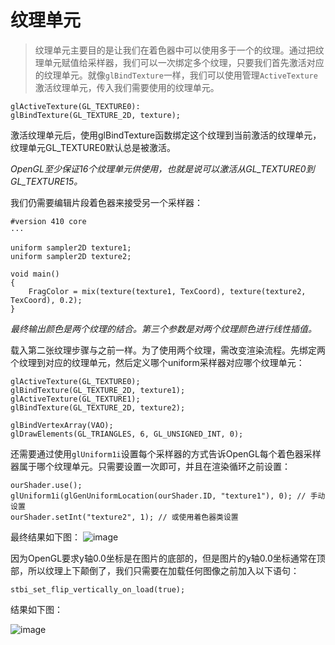 # 纹理单元

> 纹理单元主要目的是让我们在着色器中可以使用多于一个的纹理。通过把纹理单元赋值给采样器，我们可以一次绑定多个纹理，只要我们首先激活对应的纹理单元。就像`glBindTexture`一样，我们可以使用管理`ActiveTexture`激活纹理单元，传入我们需要使用的纹理单元。


```
glActiveTexture(GL_TEXTURE0):
glBindTexture(GL_TEXTURE_2D, texture);
```

激活纹理单元后，使用glBindTexture函数绑定这个纹理到当前激活的纹理单元，纹理单元GL_TEXTURE0默认总是被激活。

*OpenGL至少保证16个纹理单元供使用，也就是说可以激活从GL_TEXTURE0到GL_TEXTURE15。*

我们仍需要编辑片段着色器来接受另一个采样器：

```
#version 410 core
···

uniform sampler2D texture1;
uniform sampler2D texture2;

void main()
{
    FragColor = mix(texture(texture1, TexCoord), texture(texture2, TexCoord), 0.2);
}
```

*最终输出颜色是两个纹理的结合。第三个参数是对两个纹理颜色进行线性插值。*

载入第二张纹理步骤与之前一样。为了使用两个纹理，需改变渲染流程。先绑定两个纹理到对应的纹理单元，然后定义哪个uniform采样器对应哪个纹理单元：

```
glActiveTexture(GL_TEXTURE0);
glBindTexture(GL_TEXTURE_2D, texture1);
glActiveTexture(GL_TEXTURE1);
glBindTexture(GL_TEXTURE_2D, texture2);

glBindVertexArray(VAO);
glDrawElements(GL_TRIANGLES, 6, GL_UNSIGNED_INT, 0);
```

还需要通过使用`glUniform1i`设置每个采样器的方式告诉OpenGL每个着色器采样器属于哪个纹理单元。只需要设置一次即可，并且在渲染循环之前设置：

```
ourShader.use();
glUniform1i(glGenUniformLocation(ourShader.ID, "texture1"), 0); // 手动设置
ourShader.setInt("texture2", 1); // 或使用着色器类设置
```

最终结果如下图：
![image](http://git.oschina.net/orient01/OpenGL-img/raw/master/texture_unit1.png)

因为OpenGL要求y轴0.0坐标是在图片的底部的，但是图片的y轴0.0坐标通常在顶部，所以纹理上下颠倒了，我们只需要在加载任何图像之前加入以下语句：

```
stbi_set_flip_vertically_on_load(true);
```

结果如下图：

![image](http://git.oschina.net/orient01/OpenGL-img/raw/master/texture_unit2.png)
